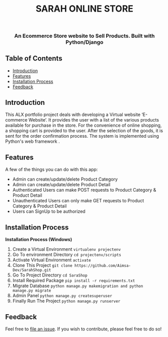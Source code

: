 <h1 align="center"> SARAH ONLINE STORE </h1> <br>


<h3 align="center">
  An Ecommerce Store website to Sell Products. Built with Python/Django
</h3>

## Table of Contents

- [Introduction](#introduction)
- [Features](#features)
- [Installation Process](#installation-process)
- [Feedback](#feedback)

## Introduction

This ALX portfolio project deals with developing a Virtual website ‘E-commerce Website’. It provides the user with a list of the various products available for purchase in the store. For the convenience of online shopping, a shopping cart is provided to the user. After the selection of the goods, it is sent for the order confirmation process. The system is implemented using Python's web framework .

## Features

A few of the things you can do with this app:

* Admin can create/update/delete Product Category
* Admin can create/update/delete Product Detail
* Authenticated Users can make POST requests to Product Category & Product Detail
* Unauthenticated Users can only make GET requests to Product Category & Product Detail
* Users can SignUp to be authorized

## Installation Process

**Installation Process (Windows)**

1. Create a Virtual Environment `virtualenv projectenv`
2. Go To environment Directory `cd projectenv/scripts`
3. Activate Virtual Environment `activate`
4. Clone This Project `git clone https://github.com/Aimsa-Dev/SarahShop.git`
5. Go To Project Directory `cd SaraShop`
6. Install Required Package `pip install -r requirements.txt`
7. Migrate Database `python manage.py makemigration and python manage.py migrate`
8. Admin Panel `python manage.py createsuperuser`
8. Finally Run The Project `python manage.py runserver`


## Feedback

Feel free to [file an issue](https://github.com/mahmud-sajib/DRF-Ecommerce-API/issues/new). If you wish to contribute, please feel free to do so!





